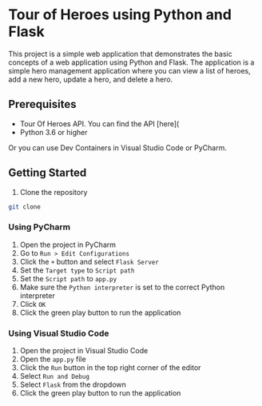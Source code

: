 # Tour of Heroes using Python and Flask

This project is a simple web application that demonstrates the basic concepts of a web application using Python and Flask. The application is a simple hero management application where you can view a list of heroes, add a new hero, update a hero, and delete a hero.

## Prerequisites

- Tour Of Heroes API. You can find the API [here](
- Python 3.6 or higher

Or you can use Dev Containers in Visual Studio Code or PyCharm.

## Getting Started

1. Clone the repository

```bash
git clone
```

### Using PyCharm

1. Open the project in PyCharm
2. Go to `Run > Edit Configurations`
3. Click the `+` button and select `Flask Server`
4. Set the `Target type` to `Script path`
5. Set the `Script path` to `app.py`
6. Make sure the `Python interpreter` is set to the correct Python interpreter
7. Click `OK`
8. Click the green play button to run the application

### Using Visual Studio Code

1. Open the project in Visual Studio Code
2. Open the `app.py` file
3. Click the `Run` button in the top right corner of the editor
4. Select `Run and Debug`
5. Select `Flask` from the dropdown
6. Click the green play button to run the application

